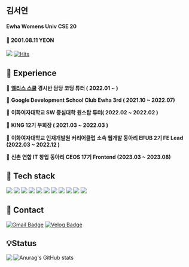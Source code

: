 ## 김서연


#### Ewha Womens Univ CSE 20 
#### 🌸 2001.08.11 YEON

 <img src="https://img.shields.io/badge/Frontend engineer-e06666?style=flat-square&logo=Frontend&logoColor=white"/></a> 
[![Hits](https://hits.seeyoufarm.com/api/count/incr/badge.svg?tab=repositories&url=https%3A%2F%2Fgithub.com%2Fflowersayo&count_bg=%23FBBFFF&title_bg=%23645765&icon=&icon_color=%23AF78A7&title=hits&edge_flat=false)](https://hits.seeyoufarm.com)


## 📕 Experience

📍 **[엘리스 스쿨](https://elice.school/) 경시반 담당 코딩 튜터  ( 2022.01 ~ )**

📍 **Google Development School Club Ewha 3rd ( 2021.10 ~ 2022.07)**

📍 **이화여자대학교 SW 중심대학 원스탑 튜터( 2022.02  ~ 2022.02 )**

📍 **KING 12기 부회장 ( 2021.03 ~ 2022.03 )**

📍 **이화여자대학교 인재개발원 커리어클럽 소속 웹개발 동아리 EFUB 2기 FE Lead (2022.03 ~ 2022.12 )**

📍 **신촌 연합 IT 창업 동아리 CEOS 17기 Frontend (2023.03 ~ 2023.08)**


## 🔎 Tech stack

<img src="https://img.shields.io/badge/Unity-000000?style=flat-square&logo=Unity&logoColor=white"/></a>
<img src="https://img.shields.io/badge/C-ffc923?style=flat-square&logo=C&logoColor=white"/></a>
<img src="https://img.shields.io/badge/C++-00599C?style=flat-square&logo=C%2B%2B&logoColor=white"/></a>
<img src="https://img.shields.io/badge/C Sharp-239120?style=flat-square&logo=C Sharp&logoColor=white"/></a>
<img src="https://img.shields.io/badge/Java-007396?style=flat-square&logo=Java&logoColor=white"/></a>
<img src="https://img.shields.io/badge/HTML5-E34F26?style=flat-square&logo=HTML5&logoColor=white"/></a>
<img src="https://img.shields.io/badge/CSS3-1572B6?style=flat-square&logo=CSS3&logoColor=white"/></a>
<img src="https://img.shields.io/badge/JavaScript-ca2020?style=flat-square&logo=JavaScript&logoColor=white"/></a>
<img src="https://img.shields.io/badge/React-61DAFB?style=flat-square&logo=React&logoColor=white"/></a>
<img src="https://img.shields.io/badge/Node.js-339933?style=flat-square&logo=Node.js&logoColor=white"/></a>
<img src="https://img.shields.io/badge/ReactNative-61DAFB?style=flat-square&logo=React&logoColor=white"/>



## 📌 Contact

[![Gmail Badge](https://img.shields.io/badge/flowersayo0811@gmail.com-D14836?style=flat&logo=Gmail&logoColor=white)](mailto:flowersayo@gmail.com)  [![Velog Badge](https://img.shields.io/badge/Velog-69dfcb?style=flat&logoColor=white)](https://velog.io/@flowersayo)  


## 💡Status
<img align='left' src="http://mazassumnida.wtf/api/v2/generate_badge?boj=flowersayo0811">



![Anurag's GitHub stats](https://github-readme-stats.vercel.app/api?username=flowersayo&show_icons=true&theme=solarized-light)



